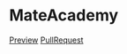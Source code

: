# MateAcademy
[Preview](https://dsrtf0x-git.github.io/MateAcademy/)
[PullRequest](https://github.com/dsrtF0x-git/MateAcademy/pull/1/files)
